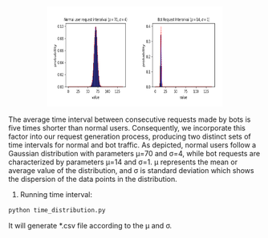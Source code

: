 <p align="center">
<img src="../image/time.png" style="float;" width="350" height="200">
</p>
The average time interval between consecutive requests made by bots is five times shorter than normal users. Consequently, we incorporate this factor into our request generation process, producing two distinct sets of time intervals for normal and bot traffic. As depicted,
normal users follow a Gaussian distribution with parameters μ=70 and σ=4, while bot requests are characterized by parameters μ=14 and σ=1. μ represents the mean or average value of the distribution, and σ is standard deviation which shows the dispersion of the data points in the distribution.

1. Running time interval:
```bash
python time_distribution.py
```

It will generate *.csv file according to the μ and σ. 
